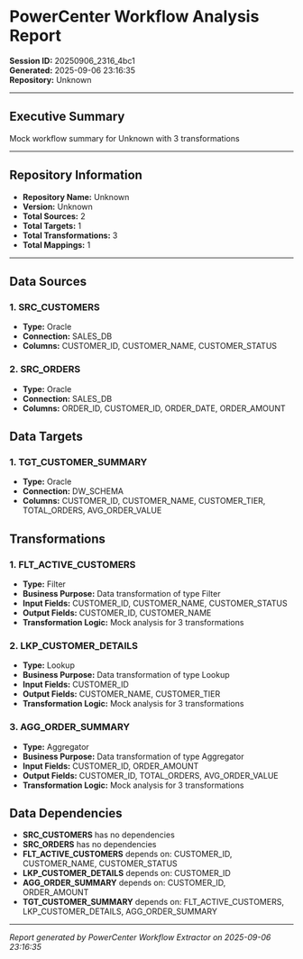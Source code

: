 # PowerCenter Workflow Analysis Report

**Session ID:** 20250906_2316_4bc1  
**Generated:** 2025-09-06 23:16:35  
**Repository:** Unknown

---

## Executive Summary

Mock workflow summary for Unknown with 3 transformations

---

## Repository Information

- **Repository Name:** Unknown
- **Version:** Unknown
- **Total Sources:** 2
- **Total Targets:** 1
- **Total Transformations:** 3
- **Total Mappings:** 1

---

## Data Sources

### 1. SRC_CUSTOMERS

- **Type:** Oracle
- **Connection:** SALES_DB
- **Columns:** CUSTOMER_ID, CUSTOMER_NAME, CUSTOMER_STATUS

### 2. SRC_ORDERS

- **Type:** Oracle
- **Connection:** SALES_DB
- **Columns:** ORDER_ID, CUSTOMER_ID, ORDER_DATE, ORDER_AMOUNT

## Data Targets

### 1. TGT_CUSTOMER_SUMMARY

- **Type:** Oracle
- **Connection:** DW_SCHEMA
- **Columns:** CUSTOMER_ID, CUSTOMER_NAME, CUSTOMER_TIER, TOTAL_ORDERS, AVG_ORDER_VALUE

## Transformations

### 1. FLT_ACTIVE_CUSTOMERS

- **Type:** Filter
- **Business Purpose:** Data transformation of type Filter
- **Input Fields:** CUSTOMER_ID, CUSTOMER_NAME, CUSTOMER_STATUS
- **Output Fields:** CUSTOMER_ID, CUSTOMER_NAME
- **Transformation Logic:** Mock analysis for 3 transformations

### 2. LKP_CUSTOMER_DETAILS

- **Type:** Lookup
- **Business Purpose:** Data transformation of type Lookup
- **Input Fields:** CUSTOMER_ID
- **Output Fields:** CUSTOMER_NAME, CUSTOMER_TIER
- **Transformation Logic:** Mock analysis for 3 transformations

### 3. AGG_ORDER_SUMMARY

- **Type:** Aggregator
- **Business Purpose:** Data transformation of type Aggregator
- **Input Fields:** CUSTOMER_ID, ORDER_AMOUNT
- **Output Fields:** CUSTOMER_ID, TOTAL_ORDERS, AVG_ORDER_VALUE
- **Transformation Logic:** Mock analysis for 3 transformations

## Data Dependencies

- **SRC_CUSTOMERS** has no dependencies
- **SRC_ORDERS** has no dependencies
- **FLT_ACTIVE_CUSTOMERS** depends on: CUSTOMER_ID, CUSTOMER_NAME, CUSTOMER_STATUS
- **LKP_CUSTOMER_DETAILS** depends on: CUSTOMER_ID
- **AGG_ORDER_SUMMARY** depends on: CUSTOMER_ID, ORDER_AMOUNT
- **TGT_CUSTOMER_SUMMARY** depends on: FLT_ACTIVE_CUSTOMERS, LKP_CUSTOMER_DETAILS, AGG_ORDER_SUMMARY

---

*Report generated by PowerCenter Workflow Extractor on 2025-09-06 23:16:35*
